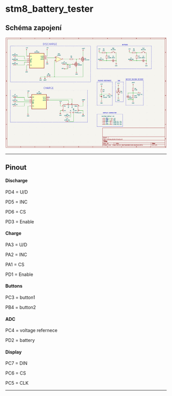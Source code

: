 # stm8_battery_tester
## Schéma zapojení
<p align="center"><img src="media/schematic.png"><p>
  
---
  
## Pinout
  #### Discharge
  <p>PD4 = U/D</p>
  <p>PD5 = INC</p>
  <p>PD6 = CS</p>
  <p>PD3 = Enable</p>
  
  #### Charge
  <p>PA3 = U/D</p>
  <p>PA2 = INC</p>
  <p>PA1 = CS</p>
  <p>PD1 = Enable</p>
  
  #### Buttons
  <p>PC3 = button1</p>
  <p>PB4 = button2</p>
  
  #### ADC 
  <p>PC4 = voltage refernece</p>
  <p>PD2 = battery</p>
  
  #### Display
  <p>PC7 = DIN</p>
  <p>PC6 = CS</p>
  <p>PC5 = CLK</p>
  
  ---
  
